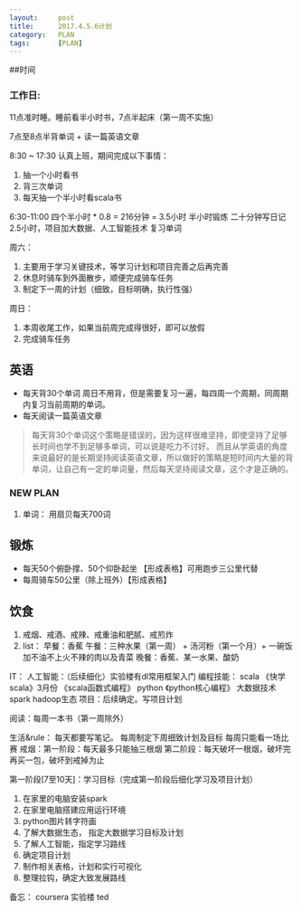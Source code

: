 ```yaml
---
layout:     post
title:      2017.4.5.6计划
category:   PLAN
tags:		[PLAN]
---
```

##时间

### 工作日:
11点准时睡。睡前看半小时书，7点半起床（第一周不实施）

7点至8点半背单词 + 读一篇英语文章

8:30 ~ 17:30 认真上班，期间完成以下事情：
1. 抽一个小时看书
2. 背三次单词
3. 每天抽一个半小时看scala书

6:30-11:00  四个半小时  * 0.8 = 216分钟 = 3.5小时
半小时锻炼
二十分钟写日记
2.5小时，项目加大数据、人工智能技术
复习单词


周六：
1. 主要用于学习关键技术，等学习计划和项目完善之后再完善
2. 休息时骑车到外面散步，顺便完成骑车任务
3. 制定下一周的计划（细致，目标明确，执行性强）

周日：
1. 本周收尾工作，如果当前周完成得很好，即可以放假
2. 完成骑车任务




## 英语
- 每天背30个单词 周日不用背，但是需要复习一遍，每四周一个周期，同周期内复习当前周期的单词。
- 每天阅读一篇英语文章
> 每天背30个单词这个策略是错误的，因为这样很难坚持，即使坚持了足够长时间也学不到足够多单词，可以说是吃力不讨好。 而且从学英语的角度来说最好的是长期坚持阅读英语文章，所以做好的策略是短时间内大量的背单词，让自己有一定的单词量，然后每天坚持阅读文章，这个才是正确的。
### NEW PLAN
1. 单词： 用扇贝每天700词

## 锻炼
- 每天50个俯卧撑、50个仰卧起坐  【形成表格】可用跑步三公里代替
- 每周骑车50公里（除上班外）【形成表格】

## 饮食
1. 戒烟、戒酒、戒辣、戒重油和肥腻、戒煎炸
2. list： 早餐：香蕉 午餐：三种水果（第一周） + 汤河粉（第一个月）+ 一碗饭加不油不上火不辣的肉以及青菜 晚餐：香蕉、某一水果、酸奶

IT：
	人工智能：（后续细化）实验楼有dl常用框架入门
	编程技能： scala   《快学scala》3月份
					《scala函数式编程》
			  python  《python核心编程》
	大数据技术  spark hadoop生态
	项目：后续确定。写项目计划

阅读：每周一本书（第一周除外）

生活&rule：
	每天都要写笔记。
	每周制定下周细致计划及目标
	每周只能看一场比赛
	戒烟：第一阶段：每天最多只能抽三根烟
		第二阶段：每天破坏一根烟，破坏完再买一包，破坏到戒掉为止



第一阶段[7至10天]：学习目标（完成第一阶段后细化学习及项目计划）
1. 在家里的电脑安装spark
2. 在家里电脑搭建应用运行环境
3. python图片转字符画
4. 了解大数据生态， 指定大数据学习目标及计划
5. 了解人工智能，指定学习路线
6. 确定项目计划
7.  制作相关表格，计划和实行可视化
8. 整理拉钩，确定大致发展路线


备忘：
coursera
实验楼
ted